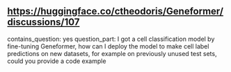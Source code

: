 ## https://huggingface.co/ctheodoris/Geneformer/discussions/107

contains_question: yes
question_part: I got a cell classification model by fine-tuning Geneformer, how can I deploy the model to make cell label predictions on new datasets, for example on previously unused test sets, could you provide a code example